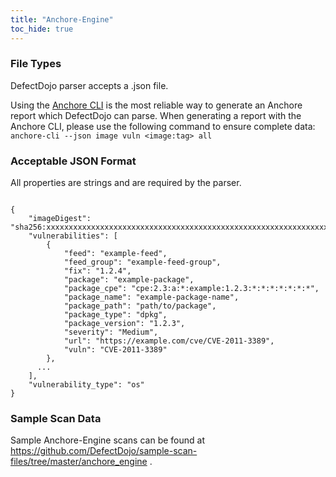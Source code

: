 ```yaml
---
title: "Anchore-Engine"
toc_hide: true
---
```


### File Types
DefectDojo parser accepts a .json file.

Using the [Anchore CLI](https://docs.anchore.com/current/docs/using/cli_usage/images/inspecting_image_content/) is the most reliable way to generate an Anchore report which DefectDojo can parse. When generating a report with the Anchore CLI, please use the following command to ensure complete data: `anchore-cli --json image vuln <image:tag> all`

### Acceptable JSON Format
All properties are strings and are required by the parser.

~~~

{
    "imageDigest": "sha256:xxxxxxxxxxxxxxxxxxxxxxxxxxxxxxxxxxxxxxxxxxxxxxxxxxxxxxxxxxxxxxxx",
    "vulnerabilities": [
        {
            "feed": "example-feed",
            "feed_group": "example-feed-group",
            "fix": "1.2.4",
            "package": "example-package",
            "package_cpe": "cpe:2.3:a:*:example:1.2.3:*:*:*:*:*:*:*",
            "package_name": "example-package-name",
            "package_path": "path/to/package",
            "package_type": "dpkg",
            "package_version": "1.2.3",
            "severity": "Medium",
            "url": "https://example.com/cve/CVE-2011-3389",
            "vuln": "CVE-2011-3389"
        },
      ...
    ],
    "vulnerability_type": "os"
}
~~~

### Sample Scan Data
Sample Anchore-Engine scans can be found at https://github.com/DefectDojo/sample-scan-files/tree/master/anchore_engine .
